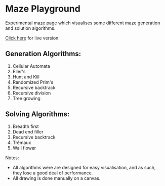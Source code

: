# Maze Playground
Experimental maze page which visualises some different maze generation and solution algorithms. 

[Click here](https://consolelogreece.github.io/MazePlayground/) for live version.

## Generation Algorithms: 
1. Cellular Automata
2. Eller's
3. Hunt and Kill 
4. Randomized Prim's
5. Recursive backtrack
6. Recursive division 
7. Tree growing

## Solving Algorithms:
1. Breadth first
2. Dead end filler
3. Recursive backtrack
4. Trémaux
5. Wall flower

Notes: 
- All algorithms were are designed for easy visualisation, and as such, they lose a good deal of performance.
- All drawing is done manually on a canvas.
